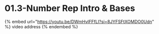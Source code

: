 # 01.3-Number Rep Intro & Bases

{% embed url="https://youtu.be/DWmHvlFFfLI?si=8JYFSFtXOMDO0Udn" %}
video address
{% endembed %}
